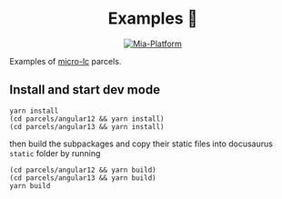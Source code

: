 <h1 align="center">
  Examples 📖
</h1>

<p align="center">
    <a href="https://mia-platform.eu/?utm_source=referral&utm_medium=github&utm_campaign=micro-lc"><img src="https://img.shields.io/badge/Supported%20by-Mia--Platform-green?style=for-the-badge&link=https://mia-platform.eu/&color=DE0D92&labelColor=214147" alt="Mia-Platform" /></a>
</p>

Examples of [micro-lc](https://github.com/micro-lc/micro-lc.github.io) parcels.

## Install and start dev mode

```shell
yarn install
(cd parcels/angular12 && yarn install)
(cd parcels/angular13 && yarn install)
```

then build the subpackages and copy their static files into docusaurus `static` folder by running

```shell
(cd parcels/angular12 && yarn build)
(cd parcels/angular13 && yarn build)
yarn build
```
